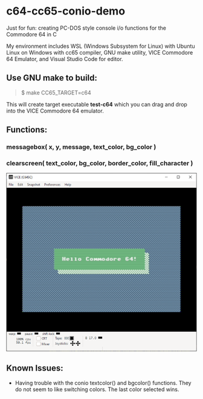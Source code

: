 # c64-cc65-conio-demo
Just for fun:  creating PC-DOS style console i/o functions for the Commodore 64 in C

My environment includes WSL (Windows Subsystem for Linux) with Ubuntu Linux on Windows with cc65 compiler, GNU make utility, VICE Commodore 64 Emulator, and Visual Studio Code for editor.

## Use GNU make to build:

> $ make CC65_TARGET=c64

This will create target executable **test-c64** which you can drag and drop into the VICE Commodore 64 emulator.

## Functions:

### messagebox( x, y, message, text_color, bg_color )

### clearscreen( text_color, bg_color, border_color, fill_character )

<img src="VICE-screenshot.png">

## Known Issues:

- Having trouble with the conio textcolor() and bgcolor() functions.  They do not seem to like switching colors.  The last color selected wins.
